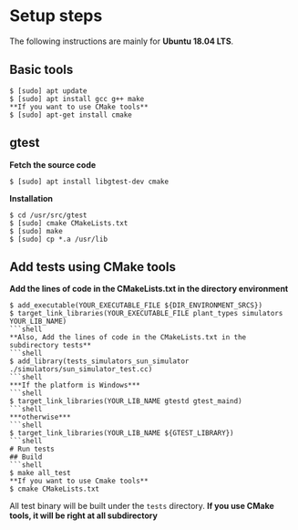 # Setup steps
The following instructions are mainly for **Ubuntu 18.04 LTS**.

## Basic tools
```shell
$ [sudo] apt update
$ [sudo] apt install gcc g++ make
**If you want to use CMake tools**
$ [sudo] apt-get install cmake
```
## gtest
**Fetch the source code**
```shell
$ [sudo] apt install libgtest-dev cmake
```
**Installation**
```shell
$ cd /usr/src/gtest
$ [sudo] cmake CMakeLists.txt
$ [sudo] make
$ [sudo] cp *.a /usr/lib
```
## Add tests using CMake tools
**Add the lines of code in the CMakeLists.txt in the directory environment**
```shell
$ add_executable(YOUR_EXECUTABLE_FILE ${DIR_ENVIRONMENT_SRCS})
$ target_link_libraries(YOUR_EXECUTABLE_FILE plant_types simulators YOUR_LIB_NAME)
```shell
**Also, Add the lines of code in the CMakeLists.txt in the subdirectory tests**
```shell
$ add_library(tests_simulators_sun_simulator ./simulators/sun_simulator_test.cc)
```shell
***If the platform is Windows***
```shell
$ target_link_libraries(YOUR_LIB_NAME gtestd gtest_maind)
```shell
***otherwise***
```shell
$ target_link_libraries(YOUR_LIB_NAME ${GTEST_LIBRARY})
```shell
# Run tests
## Build
```shell
$ make all_test
**If you want to use Cmake tools**
$ cmake CMakeLists.txt
```

All test binary will be built under the ```tests``` directory.
**If you use CMake tools, it will be right at all subdirectory**
